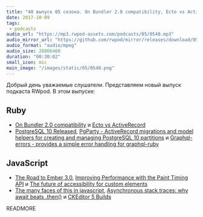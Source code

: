 ```yaml
---
title: "40 выпуск 05 сезона. On Bundler 2.0 compatibility, Ecto vs ActiveRecord, the road to Ember 3.0, PostgreSQL 10, CKEditor 5 и прочее"
date: 2017-10-09
tags:
 - podcasts
audio_url: "https://mp3.rwpod-assets.com/podcasts/05/0540.mp3"
audio_mirror_url: "https://github.com/rwpod/mirror/releases/download/05.40/0540.mp3"
audio_format: "audio/mpeg"
audio_size: 28866460
duration: "00:30:02"
small_icon: mic
main_image: "/images/static/05/0540.png"
---
```


Добрый день уважаемые слушатели. Представляем новый выпуск подкаста RWpod. В этом выпуске:

## Ruby

 - [On Bundler 2.0 compatibility](https://depfu.com/blog/2017/10/04/on-bundler-20-compatibility) и [Ecto vs ActiveRecord](https://www.dailydrip.com/blog/ecto-vs-activerecord)
 - [PostgreSQL 10 Released](https://www.postgresql.org/about/news/1786/), [PgParty - ActiveRecord migrations and model helpers for creating and managing PostgreSQL 10 partitions](https://github.com/rkrage/pg_party) и [Graphql-errors - provides a simple error handling for graphql-ruby](https://github.com/exAspArk/graphql-errors)

## JavaScript

 - [The Road to Ember 3.0](https://emberjs.com/blog/2017/10/03/the-road-to-ember-3-0.html), [Improving Performance with the Paint Timing API](https://www.sitepen.com/blog/2017/10/06/improving-performance-with-the-paint-timing-api/) и [The future of accessibility for custom elements](https://medium.com/dev-channel/the-future-of-accessibility-for-custom-elements-291cfb3ffabe)
 - [The many faces of this in javascript](https://blog.pragmatists.com/the-many-faces-of-this-in-javascript-5f8be40df52e), [Asynchronous stack traces: why await beats .then()](https://mathiasbynens.be/notes/async-stack-traces) и [CKEditor 5 Builds](https://ckeditor.com/ckeditor-5-builds/)

READMORE
